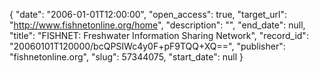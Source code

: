{
  "date": "2006-01-01T12:00:00", 
  "open_access": true, 
  "target_url": "http://www.fishnetonline.org/home", 
  "description": "", 
  "end_date": null, 
  "title": "FISHNET: Freshwater Information Sharing Network", 
  "record_id": "20060101T120000/bcQPSIWc4y0F+pF9TQQ+XQ==", 
  "publisher": "fishnetonline.org", 
  "slug": 57344075, 
  "start_date": null
}

